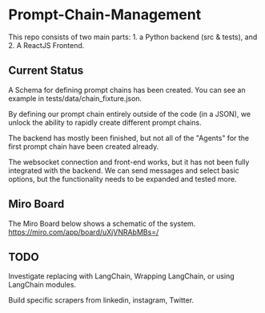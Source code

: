 # Prompt-Chain-Management

This repo consists of two main parts: 1. a Python backend (src & tests), and 2. A ReactJS Frontend.

## Current Status
A Schema for defining prompt chains has been created. You can see an example in tests/data/chain_fixture.json.

By defining our prompt chain entirely outside of the code (in a JSON), we unlock the ability to rapidly create different prompt chains.

The backend has mostly been finished, but not all of the "Agents" for the first prompt chain have been created already. 

The websocket connection and front-end works, but it has not been fully integrated with the backend. We can send messages and select basic options, but the functionality needs to be expanded and tested more.

## Miro Board
The Miro Board below shows a schematic of the system.
https://miro.com/app/board/uXjVNRAbMBs=/

## TODO

Investigate replacing with LangChain, Wrapping LangChain, or using LangChain modules.

Build specific scrapers from linkedin, instagram, Twitter.
